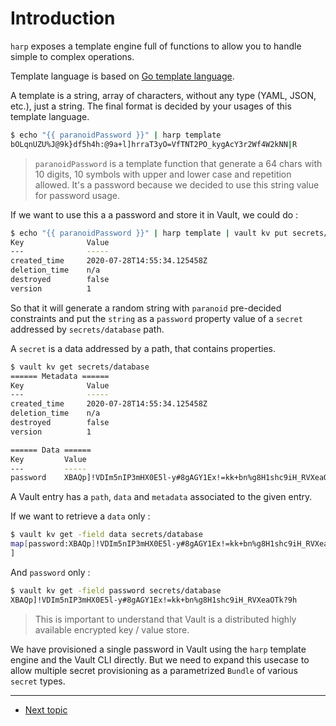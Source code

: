 # Introduction

`harp` exposes a template engine full of functions to allow you to handle
simple to complex operations.

Template language is based on [Go template language](https://blog.gopheracademy.com/advent-2017/using-go-templates/).

A template is a string, array of characters, without any type (YAML, JSON, etc.),
just a string. The final format is decided by your usages of this template language.

```sh
$ echo "{{ paranoidPassword }}" | harp template
bOLqnUZU%J@9k}df5h4h:@9a+l]hrraT3yO=VfTNT2PO_kygAcY3r2Wf4W2kNN|R
```

> `paranoidPassword` is a template function that generate a 64 chars with
> 10 digits, 10 symbols with upper and lower case and repetition allowed. It's a
> password because we decided to use this string value for password usage.

If we want to use this a a password and store it in Vault, we could do :

```sh
$ echo "{{ paranoidPassword }}" | harp template | vault kv put secrets/database password=-
Key              Value
---              -----
created_time     2020-07-28T14:55:34.125458Z
deletion_time    n/a
destroyed        false
version          1
```

So that it will generate a random string with `paranoid` pre-decided constraints
and put the `string` as a `password` property value of a `secret` addressed by
`secrets/database` path.

A `secret` is a data addressed by a path, that contains properties.

```sh
$ vault kv get secrets/database
====== Metadata ======
Key              Value
---              -----
created_time     2020-07-28T14:55:34.125458Z
deletion_time    n/a
destroyed        false
version          1

====== Data ======
Key         Value
---         -----
password    XBAQp]!VDIm5nIP3mHX0E5l-y#8gAGY1Ex!=kk+bn%g8H1shc9iH_RVXeaOTk?9h
```

A Vault entry has a `path`, `data` and `metadata` associated to the given entry.

If we want to retrieve a `data` only :

```sh
$ vault kv get -field data secrets/database
map[password:XBAQp]!VDIm5nIP3mHX0E5l-y#8gAGY1Ex!=kk+bn%g8H1shc9iH_RVXeaOTk?9h
]
```

And `password` only :

```sh
$ vault kv get -field password secrets/database
XBAQp]!VDIm5nIP3mHX0E5l-y#8gAGY1Ex!=kk+bn%g8H1shc9iH_RVXeaOTk?9h
```

> This is important to understand that Vault is a distributed highly
> available encrypted key / value store.

We have provisioned a single password in Vault using the `harp` template
engine and the Vault CLI directly. But we need to expand this usecase to allow
multiple secret provisioning as a parametrized `Bundle` of various `secret`
types.

---

* [Next topic](2-functions.md)
